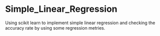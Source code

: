 # Simple_Linear_Regression
Using scikit learn to implement simple linear regression and checking the accuracy rate by using some regression metries.
